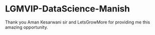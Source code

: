 # LGMVIP-DataScience-Manish
Thank you Aman Kesarwani sir and LetsGrowMore for providing me this amazing opportunity.
